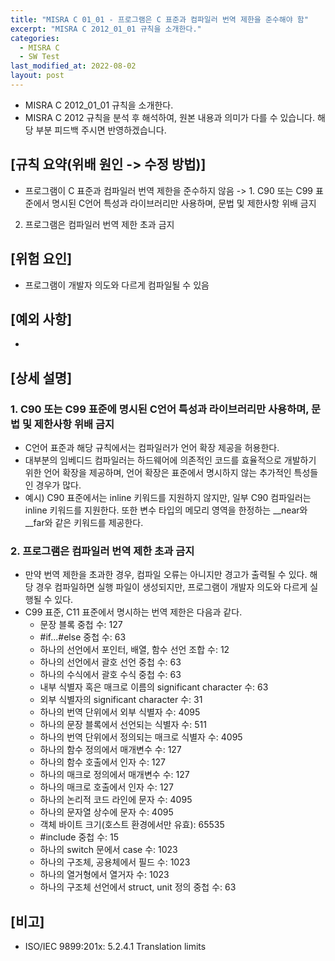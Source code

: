 ```yaml
---
title: "MISRA C 01_01 - 프로그램은 C 표준과 컴파일러 번역 제한을 준수해야 함"
excerpt: "MISRA C 2012_01_01 규칙을 소개한다."
categories:
  - MISRA C
  - SW Test
last_modified_at: 2022-08-02
layout: post
---
```

- MISRA C 2012_01_01 규칙을 소개한다.
- MISRA C 2012 규칙을 분석 후 해석하여, 원본 내용과 의미가 다를 수 있습니다. 해당 부분 피드백 주시면 반영하겠습니다. 



## [규칙 요약(위배 원인 -> 수정 방법)]
- 프로그램이 C 표준과 컴파일러 번역 제한을 준수하지 않음
-> 1. C90 또는 C99 표준에서 명시된 C언어 특성과 라이브러리만 사용하며, 문법 및 제한사항 위배 금지
2. 프로그램은 컴파일러 번역 제한 초과 금지



## [위험 요인]
- 프로그램이 개발자 의도와 다르게 컴파일될 수 있음



## [예외 사항]
-



## [상세 설명]
### 1. C90 또는 C99 표준에 명시된 C언어 특성과 라이브러리만 사용하며, 문법 및 제한사항 위배 금지
- C언어 표준과 해당 규칙에서는 컴파일러가 언어 확장 제공을 허용한다.
- 대부분의 임베디드 컴파일러는 하드웨어에 의존적인 코드를 효율적으로 개발하기 위한 언어 확장을 제공하며, 언어 확장은 표준에서 명시하지 않는 추가적인 특성들인 경우가 많다.
- 예시) C90 표준에서는 inline 키워드를 지원하지 않지만, 일부 C90 컴파일러는 inline 키워드를 지원한다. 또한 변수 타입의 메모리 영역을 한정하는 __near와 __far와 같은 키워드를 제공한다.

### 2. 프로그램은 컴파일러 번역 제한 초과 금지
- 만약 번역 제한을 초과한 경우, 컴파일 오류는 아니지만 경고가 출력될 수 있다. 해당 경우 컴파일하면 실행 파일이 생성되지만, 프로그램이 개발자 의도와 다르게 실행될 수 있다.
- C99 표준, C11 표준에서 명시하는 번역 제한은 다음과 같다.
  - 문장 블록 중첩 수: 127
  - #if...#else 중첩 수: 63
  - 하나의 선언에서 포인터, 배열, 함수 선언 조합 수: 12
  - 하나의 선언에서 괄호 선언 중첩 수: 63
  - 하나의 수식에서 괄호 수식 중첩 수: 63
  - 내부 식별자 혹은 매크로 이름의 significant character 수: 63
  - 외부 식별자의 significant character 수: 31
  - 하나의 번역 단위에서 외부 식별자 수: 4095
  - 하나의 문장 블록에서 선언되는 식별자 수: 511
  - 하나의 번역 단위에서 정의되는 매크로 식별자 수: 4095
  - 하나의 함수 정의에서 매개변수 수: 127
  - 하나의 함수 호출에서 인자 수: 127
  - 하나의 매크로 정의에서 매개변수 수: 127
  - 하나의 매크로 호출에서 인자 수: 127
  - 하나의 논리적 코드 라인에 문자 수: 4095
  - 하나의 문자열 상수에 문자 수: 4095
  - 객체 바이트 크기(호스트 환경에서만 유효): 65535
  - #include 중첩 수: 15
  - 하나의 switch 문에서 case 수: 1023
  - 하나의 구조체, 공용체에서 필드 수: 1023
  - 하나의 열거형에서 열거자 수: 1023
  - 하나의 구조체 선언에서 struct, unit 정의 중첩 수: 63



## [비고]
- ISO/IEC 9899:201x: 5.2.4.1 Translation limits